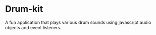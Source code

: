 # Drum-kit
A fun application that plays various drum sounds using javascript audio objects and event listeners.
